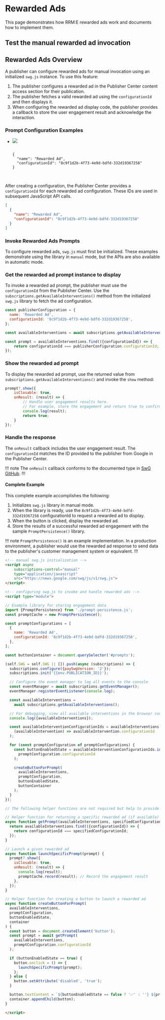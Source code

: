 <script async
  subscriptions-control="manual"
  type="application/javascript"
  src="https://news.google.com/swg/js/v1/swg{{#env.SWG_OVERRIDE}}-{{.}}{{/env.SWG_OVERRIDE}}.js">
</script>

<script async src="https://securepubads.g.doubleclick.net/tag/js/gpt.js" crossorigin="anonymous">
</script>

# Rewarded Ads

This page demonstrates how RRM:E rewarded ads work and documents how to implement them.

## Test the manual rewarded ad invocation

<div id="prompts"></div>

## Rewarded Ads Overview

A publisher can configure rewarded ads for manual invocation using an initialized `swg.js` instance. To use this feature:

1. The publisher configures a rewarded ad in the Publisher Center content access section for their publication.
2. The publisher fetches a valid rewarded ad using the `configurationId` and then displays it.
3. When configuring the rewarded ad display code, the publisher provides a callback to store the user engagement result and acknowledge the interaction.

### Prompt Configuration Examples

<ul class="flexible-list">
  <li class="flexible-list-item">
    <img src="/img/rewarded-ads.png">
    <pre>
    <code class="hljs language-json">
{
  "name": "Rewarded Ad",
  "configurationId": "8c9f1d2b-4f73-4e9d-bdfd-332d19367258"
}
    </code>
    </pre> 
  </li>
</ul>

After creating a configuration, the Publisher Center provides a `configurationId` for each rewarded ad configuration. These IDs are used in subsequent JavaScript API calls.

```json
[
  {
    "name": "Rewarded Ad",
    "configurationId": "8c9f1d2b-4f73-4e9d-bdfd-332d19367258"
  }
]
```

### Invoke Rewarded Ads Prompts

To configure rewarded ads, `swg.js` must first be initialized. These examples demonstrate using the library in `manual` mode, but the APIs are also available in automatic mode.

### Get the rewarded ad prompt instance to display

To invoke a rewarded ad prompt, the publisher must use the `configurationId` from the Publisher Center. Use the `subscriptions.getAvailableInterventions()` method from the initialized `swg.js` library to fetch the ad configuration.

```javascript
const publisherConfiguration = {
  name: 'Rewarded Ad',
  configurationId: '8c9f1d2b-4f73-4e9d-bdfd-332d19367258',
};

const availableInterventions = await subscriptions.getAvailableInterventions();

const prompt = availableInterventions.find(({configurationId}) => {
    return configurationId === publisherConfiguration.configurationId;
});
```

### Show the rewarded ad prompt

To display the rewarded ad prompt, use the returned value from `subscriptions.getAvailableInterventions()` and invoke the `show` method:

```javascript
prompt?.show({
    isClosable: true,
    onResult: (result) => {
        // Handle user engagement results here.
        // For example, store the engagement and return true to confirm.
        console.log(result);
        return true;
    }
});
```

### Handle the response

The `onResult` callback includes the user engagement result. The `configurationId` matches the ID provided to the publisher from Google in the Publisher Center.

!!! note The `onResult` callback conforms to the documented type in [SwG GitHub](https://github.com/subscriptions-project/swg-js/blob/main/src/api/available-intervention.ts#L43).
!!!

#### Complete Example

This complete example accomplishes the following:

1. Initializes `swg.js` library in manual mode.
2. When the library is ready, use the `8c9f1d2b-4f73-4e9d-bdfd-332d19367258` configurationId to request a rewarded ad to display.  
3. When the button is clicked, display the rewarded ad.
4. Store the results of a successful rewarded ad engagement with the sample `PromptPersistence()` library.

!!! note `PromptPersistence()` is an example implementation.
In a production environment, a publisher would use the rewarded ad response to send data to the publisher's customer management system or equivalent. 
!!!

```html
<!-- manual swg.js initialization -->
<script async
    subscriptions-control="manual"
    type="application/javascript"
    src="https://news.google.com/swg/js/v1/swg.js">
</script>

<!-- configuring swg.js to invoke and handle rewarded ads -->
<script type="module">

// Example library for storing engagement data
import {PromptPersistence} from './prompt-persistence.js';
const promptCache = new PromptPersistence();

const promptConfigurations = [
  {
    name: 'Rewarded Ad',
    configurationId: '8c9f1d2b-4f73-4e9d-bdfd-332d19367258',
  },
];

const buttonContainer = document.querySelector('#prompts');

(self.SWG = self.SWG || []).push(async (subscriptions) => {
  subscriptions.configure({paySwgVersion: '2'});
  subscriptions.init('{{env.PUBLICATION_ID}}');

  // Configure the event manager to log all events to the console
  const eventManager = await subscriptions.getEventManager();
  eventManager.registerEventListener(console.log);

  const availableInterventions =
    await subscriptions.getAvailableInterventions();

  // For debugging, view all available interventions in the browser console
  console.log({availableInterventions});

  const availableInterventionConfigurationIds = availableInterventions.map(
    (availableIntervention) => availableIntervention.configurationId
  );

  for (const promptConfiguration of promptConfigurations) {
    const buttonEnabledState = availableInterventionConfigurationIds.includes(
      promptConfiguration.configurationId
    );

    createButtonForPrompt(
      availableInterventions,
      promptConfiguration,
      buttonEnabledState,
      buttonContainer
    );
  }
});

// The following helper functions are not required but help to provide a clear syntax in the above example.

// Helper function for returning a specific rewarded ad (if available) from all interventions
async function getPrompt(availableInterventions, specifiedConfigurationId) {
  return availableInterventions.find(({configurationId}) => {
    return configurationId === specifiedConfigurationId;
  });
}

// Launch a given rewarded ad
async function launchSpecificPrompt(prompt) {
  prompt?.show({
    isClosable: true,
    onResult: (result) => {
      console.log(result);
      promptCache.record(result); // Record the engagement result
    },
  });
}

// Helper function for creating a button to launch a rewarded ad
async function createButtonForPrompt(
  availableInterventions,
  promptConfiguration,
  buttonEnabledState,
  container
) {
  const button = document.createElement('button');
  const prompt = await getPrompt(
    availableInterventions,
    promptConfiguration.configurationId
  );

  if (buttonEnabledState == true) {
    button.onclick = () => {
      launchSpecificPrompt(prompt);
    };
  } else {
    button.setAttribute('disabled', 'true');
  }

  button.textContent = `${buttonEnabledState == false ? '✅' : ''} ${promptConfiguration.name}`;
  container.appendChild(button);
}

</script>
```

